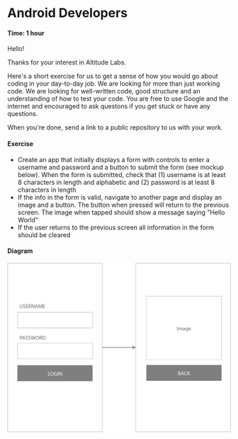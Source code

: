 # Android Developers

#### Time: 1 hour

Hello!

Thanks for your interest in Altitude Labs.

Here's a short exercise for us to get a sense of how you would go about coding in your day-to-day job. We are looking for more than just working code. We are looking for well-written code, good structure and an understanding of how to test your code. You are free to use Google and the internet and encouraged to ask questons if you get stuck or have any questions.

When you're done, send a link to a public repository to us with your work.

#### Exercise

* Create an app that initially displays a form with controls to enter a username and password and a button to submit the form (see mockup below). When the form is submitted, check that (1) username is at least 8 characters in length and alphabetic and (2) password is at least 8 characters in length
* If the info in the form is valid, navigate to another page and display an image and a button. The button when pressed will return to the previous screen. The image when tapped should show a message saying "Hello World"
* If the user returns to the previous screen all information in the form should be cleared

#### Diagram

![Mockup](mockup.png)
